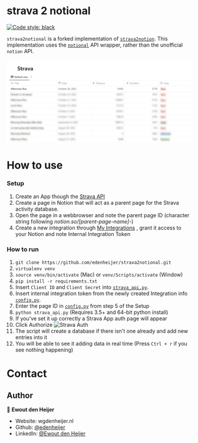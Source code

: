 # strava 2 notional
[![Code style: black](https://img.shields.io/badge/code%20style-black-000000.svg)](https://github.com/psf/black)

`strava2notional` is a forked implementation of [`strava2notion`](https://github.com/IVIURRAY/strava2notion). This implementation uses the [`notional`](https://github.com/jheddings/notional/) API wrapper, rather than the unofficial `notion` API.


![Notion Data](/media/notion.png)

# How to use

### Setup 
1. Create an App though the [Strava API](https://www.strava.com/settings/api)
2. Create a page in Notion that will act as a parent page for the Strava activity database.
3. Open the page in a webbrowser and note the parent page ID (character string following *notion.so/[parent-page-name]*-)
4. Create a new integration through [My Integrations](https://www.notion.so/my-integrations) , grant it access to your Notion and note Internal Integration Token


### How to run
1. `git clone https://github.com/edenheijer/strava2notional.git`
2. `virtualenv venv`
3. `source venv/bin/activate` (Mac) or `venv/Scripts/activate` (Window)
4. `pip install -r requirements.txt`
5. Insert `Client ID` and `Client Secret` into [`strava_api.py`](strava_api.py).
6. Insert internal integration token from the newly created Integration info [`config.py`](config.py).
7.  Enter the page ID in [`config.py`](config.py) from step 5 of the Setup
8. `python strava_api.py` (Requires 3.5+ and 64-bit python install)
9. If you've set it up correctly a Strava App auth page will appear
10. Click Authorize ![Strava Auth](/media/oauth.png)
11. The script will create a database if there isn't one already and add new entries into it
12. You will be able to see it adding data in real time (Press `Ctrl + r` if you see nothing happening)

# Contact
## Author

👤 **Ewout den Heijer**

* Website: wgdenheijer.nl
* Github: [@edenheijer](https://github.com/edenheijer)
* LinkedIn: [@Ewout den Heijer](https://www.linkedin.com/in/ewout-den-heijer-8325481a/)
  
